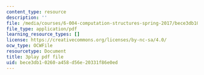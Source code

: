 ```yaml
---
content_type: resource
description: ''
file: /media/courses/6-004-computation-structures-spring-2017/bece3db10260a458d56e20331f86e0ed_6OKvJRyeKUQ.pdf
file_type: application/pdf
learning_resource_types: []
license: https://creativecommons.org/licenses/by-nc-sa/4.0/
ocw_type: OCWFile
resourcetype: Document
title: 3play pdf file
uid: bece3db1-0260-a458-d56e-20331f86e0ed
---
```

